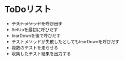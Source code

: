 # ToDoリスト
* ~~テストメソッドを呼び出す~~
* SetUpを最初に呼びだす
* tearDownを後で呼びだす
* テストメソッドが失敗したとしてもtearDownを呼びだす
* 複数のテストを走らせる
* 収集したテスト結果を出力する